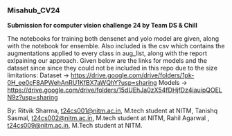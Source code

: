 ### Misahub_CV24
**Submission for computer vision challenge 24 by Team DS & Chill**

The notebooks for training both densenet and yolo model are given, along with the notebook for ensemble.
Also included is the csv which contains the augmentations applied to every class in aug_list, along with the report exlpaining our approach.
Given below are the links for models and the dataset since since they could not be included in this repo due to the size limitations:
Dataset -> https://drive.google.com/drive/folders/1pk-0H_ee0cF8APWehAnRU1KfBX7aWQhY?usp=sharing
Models -> https://drive.google.com/drive/folders/15dUEhJa0zX54fDHjfDz4iauipQOELN9z?usp=sharing

By:
Ritvik Sharma, t24cs001@nitm.ac.in, M.tech student at NITM,
Tanishq Sasmal, t24cs002@nitm.ac.in, M.tech student at NITM,
Rahil Agarwal , t24cs009@nitm.ac.in, M.Tech student at NITM.

